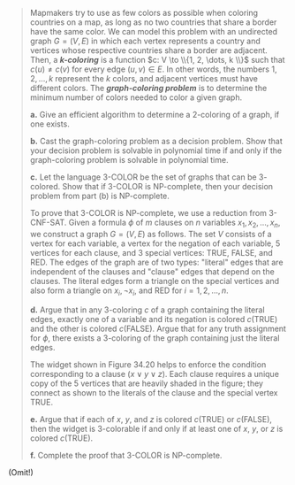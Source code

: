 > Mapmakers try to use as few colors as possible when coloring countries on a map, as long as no two countries that share a border have the same color. We can model this problem with an undirected graph $G = (V, E)$ in which each vertex represents a country and vertices whose respective countries share a border are adjacent. Then, a **_$k$-coloring_** is a function $c: V \to \\{1, 2, \dots, k \\}$ such that $c(u) \ne c(v)$ for every edge $(u, v) \in E$. In other words, the numbers $1, 2, \dots, k$ represent the $k$ colors, and adjacent vertices must have different colors. The **_graph-coloring problem_** is to determine the minimum number of colors needed to color a given graph.
>
> **a.** Give an efficient algorithm to determine a $2$-coloring of a graph, if one exists.
>
> **b.** Cast the graph-coloring problem as a decision problem. Show that your decision problem is solvable in polynomial time if and only if the graph-coloring problem is solvable in polynomial time.
>
> **c.** Let the language $\text{3-COLOR}$ be the set of graphs that can be $3$-colored. Show that if $\text{3-COLOR}$ is $\text{NP-complete}$, then your decision problem from part (b) is $\text{NP-complete}$.
>
> To prove that $\text{3-COLOR}$ is $\text{NP-complete}$, we use a reduction from $\text{3-CNF-SAT}$. Given a formula $\phi$ of $m$ clauses on $n$ variables $x_1, x_2, \dots, x_n$, we construct a graph $G = (V, E)$ as follows. The set $V$ consists of a vertex for each variable, a vertex for the negation of each variable, $5$ vertices for each clause, and $3$ special vertices: $\text{TRUE}$, $\text{FALSE}$, and $\text{RED}$. The edges of the graph are of two types: "literal" edges that are independent of the clauses and "clause" edges that depend on the clauses. The literal edges form a triangle on the special vertices and also form a triangle on $x_i, \neg x_i$, and $\text{RED}$ for $i = 1, 2, \dots, n$.
>
> **d.** Argue that in any $3$-coloring $c$ of a graph containing the literal edges, exactly one of a variable and its negation is colored $c(\text{TRUE})$ and the other is colored $c(\text{FALSE})$. Argue that for any truth assignment for $\phi$, there exists a $3$-coloring of the graph containing just the literal edges.
>
> The widget shown in Figure 34.20 helps to enforce the condition corresponding to a clause $(x \vee y \vee z)$. Each clause requires a unique copy of the $5$ vertices that are heavily shaded in the figure; they connect as shown to the literals of the clause and the special vertex $\text{TRUE}$.
>
> **e.** Argue that if each of $x$, $y$, and $z$ is colored $c(\text{TRUE})$ or $c(\text{FALSE})$, then the widget is $3$-colorable if and only if at least one of $x$, $y$, or $z$ is colored $c(\text{TRUE})$.
>
> **f.** Complete the proof that $\text{3-COLOR}$ is $\text{NP-complete}$.

(Omit!)
